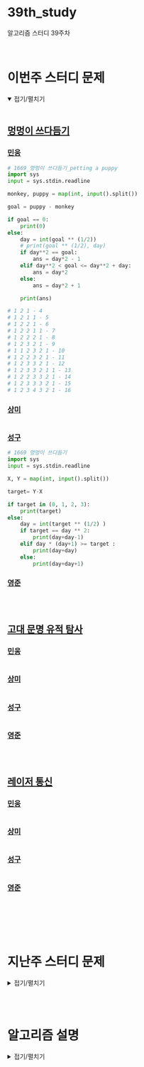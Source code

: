# 39th_study

알고리즘 스터디 39주차

<br/>

# 이번주 스터디 문제

<details markdown="1" open>
<summary>접기/펼치기</summary>

<br/>

## [멍멍이 쓰다듬기](https://www.acmicpc.net/problem/1669)

### [민웅](./멍멍이%20쓰다듬기/민웅.py)

```py
# 1669_멍멍이 쓰다듬기_petting a puppy
import sys
input = sys.stdin.readline

monkey, puppy = map(int, input().split())

goal = puppy - monkey

if goal == 0:
    print(0)
else:
    day = int(goal ** (1/2))
    # print(goal ** (1/2), day)
    if day**2 == goal:
        ans = day*2 - 1
    elif day**2 < goal <= day**2 + day:
        ans = day*2
    else:
        ans = day*2 + 1

    print(ans)

# 1 2 1 - 4
# 1 2 1 1 - 5
# 1 2 2 1 - 6
# 1 2 2 1 1 - 7
# 1 2 2 2 1 - 8
# 1 2 3 2 1 - 9
# 1 1 2 3 2 1 - 10
# 1 2 2 3 2 1 - 11
# 1 2 3 3 2 1 - 12
# 1 2 3 3 2 1 1 - 13
# 1 2 2 3 3 2 1 - 14
# 1 2 3 3 3 2 1 - 15
# 1 2 3 4 3 2 1 - 16
```

### [상미](./멍멍이%20쓰다듬기/상미.py)

```py

```

### [성구](./멍멍이%20쓰다듬기/성구.py)

```py
# 1669 멍멍이 쓰다듬기
import sys
input = sys.stdin.readline

X, Y = map(int, input().split())

target= Y-X

if target in (0, 1, 2, 3):
    print(target)
else:
    day = int(target ** (1/2) )
    if target == day ** 2:
        print(day+day-1)
    elif day * (day+1) >= target :
        print(day+day)
    else:
        print(day+day+1)

```

### [영준](./멍멍이%20쓰다듬기/영준.py)

```py
```

<br/>

## [고대 문명 유적 탐사](https://www.codetree.ai/training-field/frequent-problems/problems/ancient-ruin-exploration/description?page=1&pageSize=20)

### [민웅](./고대%20문명%20유적%20탐사/민웅.py)

```py
```

### [상미](./고대%20문명%20유적%20탐사/상미.py)

```py
```

### [성구](./고대%20문명%20유적%20탐사/성구.py)

```py

```

### [영준](./고대%20문명%20유적%20탐사/영준.py)

```py
```

<br/>

## [레이저 통신](https://www.acmicpc.net/problem/6087)

### [민웅](./레이저%20통신/민웅.py)

```py
```

### [상미](./레이저%20통신/상미.py)

```py

```

### [성구](./레이저%20통신/성구.py)

```py
```

### [영준](./레이저%20통신/영준.py)

```py

```

<br/>

</details>

<br/><br/>

# 지난주 스터디 문제

<details markdown="1">
<summary>접기/펼치기</summary>

<br/>

## [석유 시추](https://school.programmers.co.kr/learn/courses/30/lessons/250136)

### [민웅](./석유%20시추/민웅.py)

```py
from collections import deque
dxy = [(0, 1), (0, -1), (1, 0), (-1, 0)]

def solution(land):
    answer = 0
    
    h = len(land)
    w = len(land[0])
    
    visited = [[0]*w for _ in range(h)]
    group = [[0]*w for _ in range(h)]
    
    g_idx = 1
    for i in range(h):
        for j in range(w):
            if land[i][j] and not visited[i][j]:
                q = deque()
                tmp = []
                cnt = 0
                q.append([i, j])
                visited[i][j] = 1
                while q:
                    x, y = q.popleft()
                    tmp.append((x, y))
                    cnt += 1
                    
                    for d in dxy:
                        nx = x + d[0]
                        ny = y + d[1]
                        
                        if 0 <= nx <= h-1 and 0 <= ny <= w-1:
                            if land[nx][ny] and not visited[nx][ny]:
                                q.append([nx, ny])
                                visited[nx][ny] = 1
                for t in tmp:
                    x, y = t
                    group[x][y] = g_idx
                    visited[x][y] = cnt
                g_idx += 1
    
    
    
    for k in range(w):
        tmp_ans = 0
        g_check = set()
        for l in range(h):
            if group[l][k] and group[l][k] not in g_check:
                g_check.add(group[l][k])
                tmp_ans += visited[l][k]
        if tmp_ans > answer:
            answer = tmp_ans
    # print("V =", visited)
    # print("G =", group)
    return answer
```

### [상미](./석유%20시추/상미.py)

```py

```

### [성구](./석유%20시추/성구.py)

```py
from collections import deque

def solution(land):
    answer = 0
    direction = [(0,-1), (0,1), (-1,0), (1,0)]
    n = len(land)
    m = len(land[0])
    
    def bfs(start_i, start_j, index):
        que = deque([(start_i, start_j)])
        
        storage = 1
        while que:
            i, j = que.popleft()
            
            for di, dj in direction:
                ni,nj = di+i,dj+j
                if 0 <= ni < n and 0 <= nj < m and not visited[ni][nj] and land[ni][nj]:
                    visited[ni][nj] = index
                    storage += 1        
                    que.append((ni,nj))
        
        return storage 
    
    
    
    visited = [[0] * m for _ in range(n)]
    cnt = 1
    oils = [0]
    
    for i in range(n):
        for j in range(m):
            if not visited[i][j] and land[i][j]:
                visited[i][j]= cnt
                oils.append(bfs(i, j, cnt))
                cnt += 1
    
    print(oils)
    
    # [print(visited[a]) for a in range(n)]
    v = set()
    for j in range(m):
        v.clear()
        oil = 0
        for i in range(n):
            if visited[i][j] not in v:
                v.add(visited[i][j])
                oil += oils[visited[i][j]]
        # print(oil, v)
        answer = max(answer, oil)        
    
    return answer
```

### [영준](./석유%20시추/영준.py)

```py

```

 

</details>

<br/><br/>

# 알고리즘 설명

<details markdown="1">
<summary>접기/펼치기</summary>

</details>
